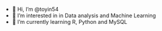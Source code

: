 - 👋 Hi, I’m @toyin54
- 👀 I’m interested in in Data analysis and Machine Learning
- 🌱 I’m currently learning R, Python and MySQL



<!---
toyin54/toyin54 is a ✨ special ✨ repository because its `README.md` (this file) appears on your GitHub profile.
You can click the Preview link to take a look at your changes.
--->
